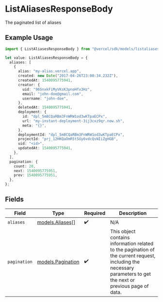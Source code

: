 # ListAliasesResponseBody

The paginated list of aliases

## Example Usage

```typescript
import { ListAliasesResponseBody } from "@vercel/sdk/models/listaliasesop.js";

let value: ListAliasesResponseBody = {
  aliases: [
    {
      alias: "my-alias.vercel.app",
      created: new Date("2017-04-26T23:00:34.232Z"),
      createdAt: 1540095775941,
      creator: {
        uid: "96SnxkFiMyVKsK3pnoHfx3Hz",
        email: "john-doe@gmail.com",
        username: "john-doe",
      },
      deletedAt: 1540095775941,
      deployment: {
        id: "dpl_5m8CQaRBm3FnWRW1od3wKTpaECPx",
        url: "my-instant-deployment-3ij3cxz9qr.now.sh",
        meta: "{}",
      },
      deploymentId: "dpl_5m8CQaRBm3FnWRW1od3wKTpaECPx",
      projectId: "prj_12HKQaOmR5t5Uy6vdcQsNIiZgHGB",
      uid: "<id>",
      updatedAt: 1540095775941,
    },
  ],
  pagination: {
    count: 20,
    next: 1540095775951,
    prev: 1540095775951,
  },
};
```

## Fields

| Field                                                                                                                                                           | Type                                                                                                                                                            | Required                                                                                                                                                        | Description                                                                                                                                                     |
| --------------------------------------------------------------------------------------------------------------------------------------------------------------- | --------------------------------------------------------------------------------------------------------------------------------------------------------------- | --------------------------------------------------------------------------------------------------------------------------------------------------------------- | --------------------------------------------------------------------------------------------------------------------------------------------------------------- |
| `aliases`                                                                                                                                                       | [models.Aliases](../models/aliases.md)[]                                                                                                                        | :heavy_check_mark:                                                                                                                                              | N/A                                                                                                                                                             |
| `pagination`                                                                                                                                                    | [models.Pagination](../models/pagination.md)                                                                                                                    | :heavy_check_mark:                                                                                                                                              | This object contains information related to the pagination of the current request, including the necessary parameters to get the next or previous page of data. |